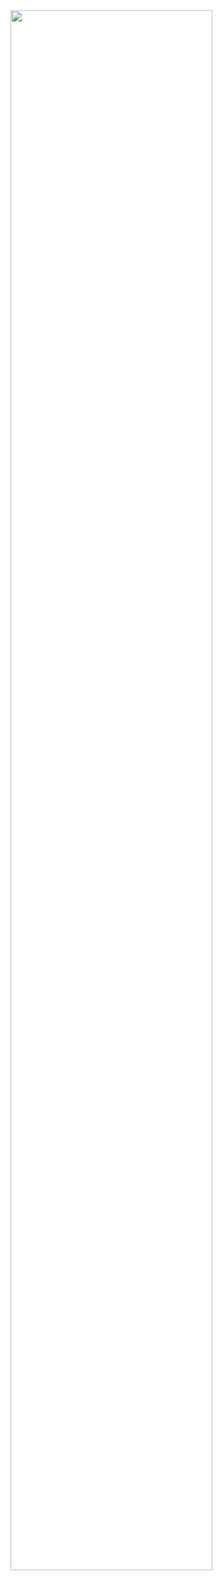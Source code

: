 <img width="80%" src="https://github.com/user-attachments/assets/8f019635-757b-451d-a7f7-9e284966c242">

